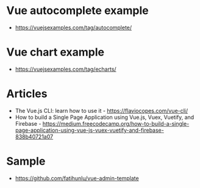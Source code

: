 # Vue autocomplete example #
* https://vuejsexamples.com/tag/autocomplete/

# Vue chart example #
* https://vuejsexamples.com/tag/echarts/

# Articles
* The Vue.js CLI: learn how to use it - https://flaviocopes.com/vue-cli/
* How to build a Single Page Application using Vue.js, Vuex, Vuetify, and Firebase - https://medium.freecodecamp.org/how-to-build-a-single-page-application-using-vue-js-vuex-vuetify-and-firebase-838b40721a07

# Sample
* https://github.com/fatihunlu/vue-admin-template
